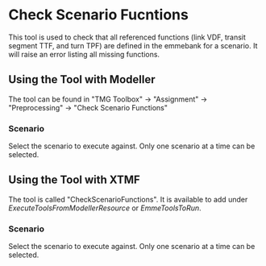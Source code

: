 # **Check Scenario Fucntions**
This tool is used to check that all referenced functions (link VDF, transit segment TTF, and turn TPF) are defined in the emmebank for a scenario. It will raise an error listing all missing functions.

## **Using the Tool with Modeller**
The tool can be found in "TMG Toolbox" -> "Assignment" -> "Preprocessing" -> "Check Scenario Functions"

### Scenario
Select the scenario to execute against. Only one scenario at a time can be selected.


## **Using the Tool with XTMF**
The tool is called "CheckScenarioFunctions". It is available to add under *ExecuteToolsFromModellerResource* or *EmmeToolsToRun*.

### Scenario
Select the scenario to execute against. Only one scenario at a time can be selected.
